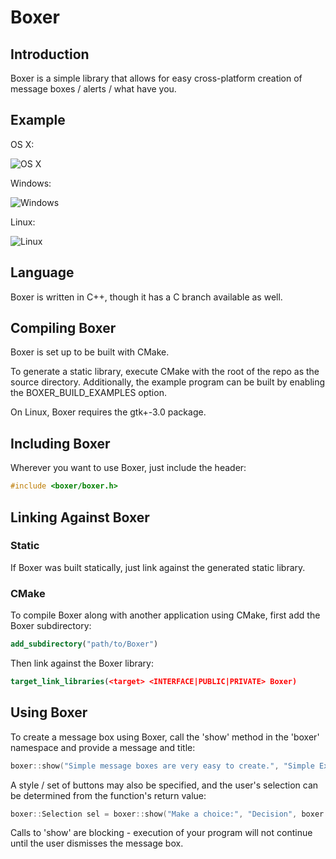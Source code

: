 # Boxer

## Introduction

Boxer is a simple library that allows for easy cross-platform creation of message boxes / alerts / what have you.

## Example

OS X:

![OS X](http://i.imgur.com/ZUFGdSn.png)

Windows:

![Windows](http://i.imgur.com/brVJJw9.png)

Linux:

![Linux](http://i.imgur.com/BmzzdsW.png)

## Language

Boxer is written in C++, though it has a C branch available as well.

## Compiling Boxer

Boxer is set up to be built with CMake.

To generate a static library, execute CMake with the root of the repo as the source directory. Additionally, the example program can be built by enabling the BOXER_BUILD_EXAMPLES option.

On Linux, Boxer requires the gtk+-3.0 package.

## Including Boxer

Wherever you want to use Boxer, just include the header:

```c++
#include <boxer/boxer.h>
```

## Linking Against Boxer

### Static

If Boxer was built statically, just link against the generated static library.

### CMake

To compile Boxer along with another application using CMake, first add the Boxer subdirectory:

```cmake
add_subdirectory("path/to/Boxer")
```

Then link against the Boxer library:

```cmake
target_link_libraries(<target> <INTERFACE|PUBLIC|PRIVATE> Boxer)
```

## Using Boxer

To create a message box using Boxer, call the 'show' method in the 'boxer' namespace and provide a message and title:

```c++
boxer::show("Simple message boxes are very easy to create.", "Simple Example");
```

A style / set of buttons may also be specified, and the user's selection can be determined from the function's return value:

```c++
boxer::Selection sel = boxer::show("Make a choice:", "Decision", boxer::Style::Warning, boxer::Buttons::YesNo);
```

Calls to 'show' are blocking - execution of your program will not continue until the user dismisses the message box.
